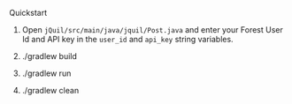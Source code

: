 Quickstart

1. Open `jQuil/src/main/java/jquil/Post.java` and enter your Forest User Id and API key in the `user_id` and `api_key` string variables.

2. ./gradlew build

3. ./gradlew run

4. ./gradlew clean

